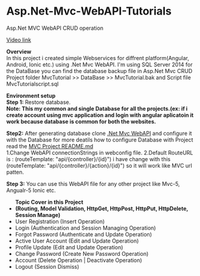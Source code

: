 # Asp.Net-Mvc-WebAPI-Tutorials
Asp.Net MVC WebAPI CRUD operation

<a href="https://www.youtube.com/playlist?list=PL_i5XdFY8J5uS6QGwCViDQhmt56JrlOhk" target="_blank">Video link</a><br/>

<b>Overview</b><br>
In this project i created simple Webservices for diffrent platform(Angular, Android, Ionic etc.) using .Net Mvc WebAPI. 
I'm using SQL Server 2014 for the DataBase you can find the database backup file in Asp.Net Mvc CRUD Project folder MvcTutorial >> DataBase >> MvcTutorial.bak and Script file MvcTutorialscript.sql 
 

<b>Environment setup</b><br>
<b>Step 1:</b> Restore database.
<br><b>Note: This my common and single Database for all the projects.(ex: if i create account using mvc application and login with angular aplicatoin it work because database is common for both the websites.</b>

<b>Step2:</b> After generating  database clone <a href="https://github.com/RajanMistry88/Asp.Net-Mvc-WebAPI-Tutorials" target="_blank">.Net Mvc WebAPI</a> and configure it with the Database for more deatils how to configure Database with Project read the <a href="https://github.com/RajanMistry88/Asp.Net-Mvc-Tutorials" target="_blank">MVC Project README.md</a> <br>
1.Change WebAPI connectionStrings in webconfig file.
2.Default RouteURL is : (routeTemplate: "api/{controller}/{id}") i have change with this (routeTemplate: "api/{controller}/{action}/{id}") so it will work like MVC url patten.
        
<b>Step 3:</b> You can use this WebAPI file for any other project like Mvc-5, Angualr-5 Ionic etc. 

<ul><b>Topic Cover in this Project</b>
  <li><b>(Routing, Model Validation, HttpGet, HttpPost, HttpPut, HttpDelete, Session Manage)</b></li>
  <li>User Registration (Insert Operation)</li>
  <li>Login (Authentication and Session Managing Operation)</li>
  <li>Forgot Password (Authenticate and Update Operation)</li>
  <li>Active User Account (Edit and Update Operation)</li>
  <li>Profile Update (Edit and Update Operation)</li>
  <li>Change Password (Create New Password Operation)</li>
  <li>Account (Delete Operation | Deactivate Operation)</li>
  <li>Logout (Session Dismiss)</li>
</ul>

